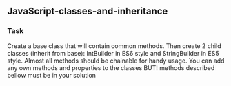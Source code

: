 ## JavaScript-classes-and-inheritance
### Task
Create a base class that will contain common methods. Then create 2 child classes (inherit from base): IntBuilder in ES6 style and StringBuilder in ES5 style. Almost all methods should be chainable for handy usage. You can add any own methods and properties to the classes BUT! methods described bellow must be in your solution
